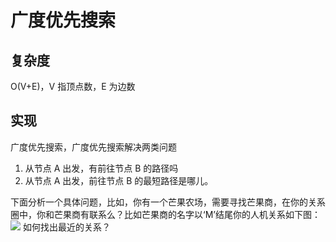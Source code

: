 # 广度优先搜索
## 复杂度
O(V+E)，V 指顶点数，E 为边数
## 实现
广度优先搜索，广度优先搜索解决两类问题

 1. 从节点 A 出发，有前往节点 B 的路径吗
 2. 从节点 A 出发，前往节点 B 的最短路径是哪儿。

下面分析一个具体问题，比如，你有一个芒果农场，需要寻找芒果商，在你的关系圈中，你和芒果商有联系么？比如芒果商的名字以‘M’结尾你的人机关系如下图：
![](http://ohg2bgicd.bkt.clouddn.com/1532446302.png)
如何找出最近的关系？


